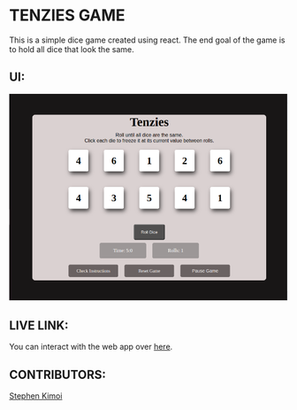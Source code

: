 # TENZIES GAME 
This is a simple dice game created using react. 
The end goal of the game is to hold all dice that look the same. 

## UI: 
![Tenzies game](./tenziesUI.png) 

## LIVE LINK: 
You can interact with the web app over [here](https://steves-tenzies.netlify.app/). 

## CONTRIBUTORS: 
[Stephen Kimoi](https://kimoisteve.me)